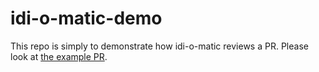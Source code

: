 idi-o-matic-demo
======

This repo is simply to demonstrate how idi-o-matic reviews a PR. Please look at [the example PR](https://github.com/mkbehbehani/idi-o-matic-demo/pull/3).

